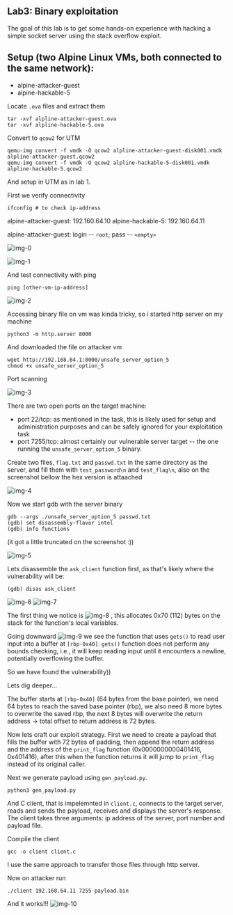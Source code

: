 ## Lab3: Binary exploitation

The goal of this lab is to get some hands-on experience with hacking a simple socket server using the stack overflow exploit.

## Setup (two Alpine Linux VMs, both connected to the same network):
- alpine-attacker-guest 
- alpine-hackable-5

Locate `.ova` files and extract them
```
tar -xvf alpline-attacker-guest.ova
tar -xvf alpline-hackable-5.ova
```

Convert to `qcow2` for UTM
```
qemu-img convert -f vmdk -O qcow2 alpline-attacker-guest-disk001.vmdk alpline-attacker-guest.qcow2
qemu-img convert -f vmdk -O qcow2 alpline-hackable-5-disk001.vmdk alpline-hackable-5.qcow2
```

And setup in UTM as in lab 1.


First we verify connectivity
```
ifconfig # to check ip-address
```

alpine-attacker-guest: 192.160.64.10
alpine-hackable-5: 192.160.64.11

alpine-attacker-guest: login -- `root`; pass -- `<empty>`

![img-0](data/img-0.png)

![img-1](data/img-1.png)

And test connectivity with ping
```
ping [other-vm-ip-address]
```

![img-2](data/img-2.png)

Accessing binary file on vm was kinda tricky, so i started http server on my machine
```
python3 -m http.server 8000
```
And downloaded the file on attacker vm
```
wget http://192.168.64.1:8000/unsafe_server_option_5
chmod +x unsafe_server_option_5
```

Port scanning 

![img-3](data/img-3.png)

There are two open ports on the target machine:
- port 22/tcp: as mentioned in the task, this is likely used for setup and administration purposes and can be safely ignored for your exploitation task
- port 7255/tcp: almost certainly our vulnerable server target -- the one running the `unsafe_server_option_5` binary.

Create two files, `flag.txt` and `passwd.txt` in the same directory as the server, and fill them with `test_password\n` and `test_flag\n`, also on the screenshot bellow the hex version is attaached 

![img-4](data/img-4.png)

Now we start gdb with the server binary
```
gdb --args ./unsafe_server_option_5 passwd.txt
(gdb) set disassembly-flavor intel
(gdb) info functions
```
(it got a little truncated on the screenshot :)) 

![img-5](data/img-5.png)

Lets disassemble the `ask_client` function first, as that's likely where the vulnerability will be:
```
(gdb) disas ask_client
```
![img-6](data/img-6.png)
![img-7](data/img-7.png)


The first thing we notice is 
![img-8](data/img-8.png)
, this allocates 0x70 (112) bytes on the stack for the function's local variables.


Going downward 
![img-9](data/img-9.png)
we see the function that uses `gets()` to read user input into a buffer at `[rbp-0x40]`. `gets()` function does not perform any bounds checking, i.e., it will keep reading input until it encounters a newline, potentially overflowing the buffer.

So we have found the vulnerability)) 

Lets dig deeper...

The buffer starts at `[rbp-0x40]` (64 bytes from the base pointer), we need 64 bytes to reach the saved base pointer (rbp), we also need 8 more bytes to overwrite the saved rbp, the next 8 bytes will overwrite the return address -> total offset to return address is 72 bytes.

Now lets craft our exploit strategy. First we need to create a payload that fills the buffer with 72 bytes of padding, then append the return address and the address of the `print_flag` function (0x0000000000401416, 0x401416), after this when the function returns it will jump to `print_flag` instead of its original caller. 

Next we generate payload using `gen_payload.py`.
```
python3 gen_payload.py
```

And C client, that is impelemnted in `client.c`, connects to the target server, reads and sends the payload, receives and displays the server's response. The client takes three arguments: ip address of the server, port number and payload file. 

Compile the client 
```
gcc -o client client.c
```

I use the same approach to transfer those files through http server. 

Now on attacker run
```
./client 192.168.64.11 7255 payload.bin
```

And it works!!!
![img-10](data/img-10.png)

